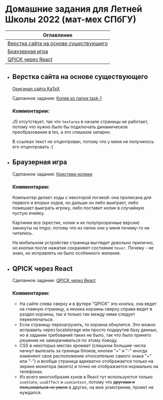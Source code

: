 # Домашние задания для Летней Школы 2022 (мат-мех СПбГУ)


|                    Оглавление                    |
| ------------------------------------------------ |
| [Верстка сайта на основе существующего](#task-1) |
| [Браузерная игра](#task-2)                       |
| [QPICK через React](#task-3)                     |



* ## Верстка сайта на основе существующего <a name="task-1"></a>
    [Оригинал сайта KaTeX](https://katex.org/)
    
    Сделанное задание: [Копия из папки task-1](https://astatochek.github.io/task-1/)
    
    ### Комментарии:

    JS отсутствует, так что `textarea` в начале страницы не работает, потому что нужно было бы подключать динамическое преобразование в tex, а это слишком запарно.

    В ссылках текст не отцентрован, потому что у меня не получилось его отцентровать :(

* ## Браузерная игра <a name="task-2"></a>
    Сделанное задание: [Крестики нолики](https://astatochek.github.io/task-2/)

    ### Комментарии:

    Компьютер делает ходы с некоторой логикой: она прописана для первого и вторых ходов, но дальше он либо выиграет, либо помешает выиграть игроку, либо поставит нолик в случайную пустую ячейку.

    Картинки все (крестик, нолик и их полупрозрачные версии) закинуты на imgur, потому что из папки они у меня почему-то не читались.

    На мобильном устройстве страница выглядит довольно прилично, но кнопки после нажатия сохраняют состояние `hover`. Почему - не знаю, но исправлять не было особенного желания.

* ## QPICK через React <a name="task-3"></a>
    Сделанное задание: [QPICK через React](https://astatochek.github.io/task-3/build/)

    ### Комментарии:

    * На сайте слева сверху и в футере "QPICK" это кнопка, она ведет на главную страницу, а иконка корзины сверху справа ведет в раздел корзины, так и только так между ними следует переключаться.
    * Если страницу перезагрузить, то корзина обнулится. Это можно исправить через localstorage или просто подкрутив базу данных, но в задании требований таких не было, так что было принято решение не заморачиваться по этому поводу.
    * CSS в некоторых местах хромает (слишком большие числа начнут вылезать за границы блоков, кнопки "+" и "-" иногда изменяют свое расположение относительно самого знака "+" или "-") и вообще страница адекватно отображается только на экране монитора (моего) и точно не отображается нормально на телефонах.
    * Из всего многообразия хуков в React тут используются только `useState`, `useEffect` и `useContext`, потому что ~~другими я пользоваться не умею~~ в других, на мое усмотрение, проект не нуждался.


    


